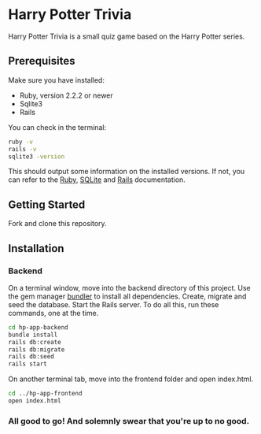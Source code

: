 # Harry Potter Trivia

Harry Potter Trivia is a small quiz game based on the Harry Potter series.

## Prerequisites

Make sure you have installed:
  * Ruby, version 2.2.2 or newer
  * Sqlite3
  * Rails

You can check in the terminal:

```bash
ruby -v
rails -v
sqlite3 -version
```

This should output some information on the installed versions.
If not, you can refer to the [Ruby](https://www.ruby-lang.org/en/documentation/installation/), [SQLite](https://www.sqlite.org/index.html) and [Rails](https://guides.rubyonrails.org/v5.0/getting_started.html) documentation.

## Getting Started

Fork and clone this repository.

## Installation

### Backend

On a terminal window, move into the backend directory of this project. Use the gem manager [bundler](https://bundler.io/v2.0/guides/rails.html) to install all dependencies. Create, migrate and seed the database. Start the Rails server. To do all this, run these commands, one at the time.

```bash
cd hp-app-backend
bundle install
rails db:create
rails db:migrate
rails db:seed
rails start
```
On another terminal tab, move into the frontend folder and open index.html.

```bash
cd ../hp-app-frontend
open index.html
```

### All good to go! And solemnly swear that you're up to no good.
